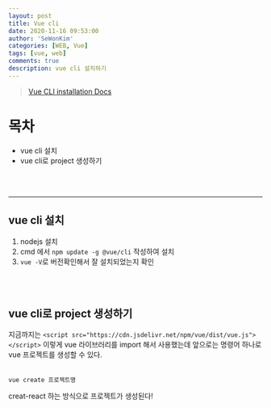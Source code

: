 ```yaml
---
layout: post
title: Vue cli
date: 2020-11-16 09:53:00
author: 'SeWonKim'
categories: [WEB, Vue]
tags: [vue, web]
comments: true
description: vue cli 설치하기
---
```


> [Vue CLI installation Docs](https://cli.vuejs.org/guide/installation.html)

# 목차

- vue cli 설치
- vue cli로 project 생성하기

&nbsp;  
&nbsp;

---

## vue cli 설치

1. nodejs 설치
2. cmd 에서 `npm update -g @vue/cli` 작성하여 설치
3. `vue -V`로 버전확인해서 잘 설치되었는지 확인

&nbsp;  
&nbsp;

## vue cli로 project 생성하기

지금까지는 `<script src="https://cdn.jsdelivr.net/npm/vue/dist/vue.js"></script>` 이렇게 vue 라이브러리를 import 해서 사용했는데 앞으로는 명령어 하나로 vue 프로젝트를 생성할 수 있다.

&nbsp;  
`vue create 프로젝트명`
&nbsp;

creat-react 하는 방식으로 프로젝트가 생성된다!

&nbsp;  
&nbsp;
